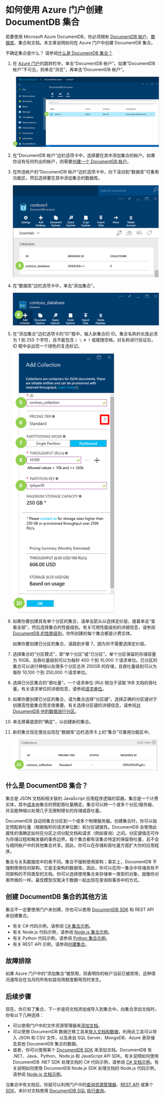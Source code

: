 <properties 
	pageTitle="创建 DocumentDB 数据库集合 | Azure" 
	description="了解如何使用在线服务门户为 Azure DocumentDB（基于云的 NoSQL 文档数据库）创建 JSON 文档集合。立即获取免费试用版。" 
	services="documentdb" 
	authors="mimig1" 
	manager="jhubbard" 
	editor="monicar" 
	documentationCenter=""/>

<tags 
	ms.service="documentdb" 
	ms.date="05/16/2016" 
	wacn.date="06/28/2016"/>

# 如何使用 Azure 门户创建 DocumentDB 集合

若要使用 Microsoft Azure DocumentDB，你必须拥有 [DocumentDB 帐户](/documentation/articles/documentdb-create-account)、[数据库](/documentation/articles/documentdb-create-database)、集合和文档。本文章说明如何在 Azure 门户中创建 DocumentDB 集合。

不确定集合是什么？ 请参阅[什么是 DocumentDB 集合？](#what-is-a-documentdb-collection)

1.  在 [Azure 门户](https://portal.azure.cn/)的跳转栏中，单击“DocumentDB 帐户”。如果“DocumentDB 帐户”不可见，则单击“浏览”，再单击“DocumentDB 帐户”。

    ![屏幕截图：突出显示跳转栏中的“DocumentDB 帐户”、“DocumentDB 帐户”边栏选项卡中的帐户以及“DocumentDB 帐户”边栏选项卡上的“数据库”可重用功能区中的数据库](./media/documentdb-create-collection/docdb-database-creation-1-2.png)

2.  在“DocumentDB 帐户”边栏选项卡中，选择要在其中添加集合的帐户。如果你没有任何列出的帐户，则需要[创建一个 DocumentDB 帐户](/documentation/articles/documentdb-create-account)。

3. 在所选帐户的“DocumentDB 帐户”边栏选项卡中，向下滚动到“数据库”可重用功能区，然后选择要在其中添加集合的数据库。

    ![屏幕截图：突出显示跳转栏中的“DocumentDB 帐户”、“DocumentDB 帐户”边栏选项卡中的帐户以及“DocumentDB 帐户”边栏选项卡上的“数据库”可重用功能区中的数据库](./media/documentdb-create-collection/docdb-database-creation-3.png)

4. 在“数据库”边栏选项卡中，单击“添加集合”。

	![屏幕截图：突出显示“数据库”边栏选项卡上的“添加集合”按钮、“添加集合”边栏选项卡上的设置以及“确定”按钮 — 用于 DocumentDB 的 Azure 门户 — 用于 NoSQL JSON 数据库的云端数据库创建程序](./media/documentdb-create-collection/docdb-collection-creation-4.png)

5. 在“添加集合”边栏选项卡的“ID”框中，输入新集合的 ID。集合名称的长度必须为 1 到 255 个字符，且不能包含 `/ \ # ?` 或尾随空格。对名称进行验证后，ID 框中会出现一个绿色的复选标记。

	![屏幕截图：突出显示“数据库”边栏选项卡上的“添加集合”按钮、“添加集合”边栏选项卡上的设置以及“确定”按钮 — 用于 DocumentDB 的 Azure 门户 — 用于 NoSQL JSON 数据库的云端数据库创建程序](./media/documentdb-create-collection/docdb-collection-creation-5-8.png)

6. 如果你要创建具有单个分区的集合，请单击箭头以选择定价层，接着单击“查看全部”，然后选择集合的性能级别。有关可用性能级别的详细信息，请参阅 [DocumentDB 的性能级别](/documentation/articles/documentdb-performance-levels)。你所创建的每个集合都是计费实体。

	如果你要创建已分区的集合，请跳到步骤 7，因为你不需要选择定价层。

7. 选择集合的“分区模式”，即“单个分区”或“已分区”。单个分区保留的存储容量为 10GB，且吞吐量级别可以为每秒 400 个到 10,000 个请求单位。已分区的集合可以进行伸缩以处理多个分区总共 250GB 的存储，且吞吐量级别可以为每秒 10,100 个到 250,000 个请求单位。

8. 选择已分区集合的“吞吐量”。一个请求单位 (RU) 相当于读取 1KB 文档的吞吐量。有关请求单位的详细信息，请参阅[请求单位](/documentation/articles/documentdb-request-units)。

9. 如果你要创建已分区的集合，请为集合选择“分区键”。选择正确的分区键对于创建高性能集合而言很重要。有关选择分区键的详细信息，请参阅[对 DocumentDB 中的数据进行分区](/documentation/articles/documentdb-partition-data)。

10. 单击屏幕底部的“确定”，以创建新的集合。

11. 新的集合现在便会出现在“数据库”边栏选项卡上的“集合”可重用功能区中。
 
	![屏幕截图：数据库边栏选项卡中的新集合 — 用于 DocumentDB 的 Azure 门户 — 用于 NoSQL JSON 数据库的云端数据库创建程序](./media/documentdb-create-collection/docdb-collection-creation-9.png)

## 什么是 DocumentDB 集合？ 

集合是 JSON 文档和相关联的 JavaScript 应用程序逻辑的容器。集合是一个计费实体，其中[成本](/documentation/articles/documentdb-performance-levels)由集合的预配吞吐量确定。集合可以跨一个或多个分区/服务器，并且能伸缩以处理几乎无限制增长的存储或吞吐量。

DocumentDB 自动将集合分区到一个或多个物理服务器。创建集合时，你可以指定预配吞吐量（根据每秒的请求单位数）和分区键属性。DocumentDB 会使用此属性的值确定如何在分区之间分配文档和请求（例如查询）之间。分区键值还可作为存储过程和触发器的事务边界。每个集合都有该集合特定的保留吞吐量，且不会与相同帐户中的其他集合共享。因此，你可以在存储和吞吐量方面扩大你的应用程序。

集合与关系数据库中的表不同。集合不强制使用架构；事实上，DocumentDB 不强制使用任何架构，它是无架构的数据库。因此，你可以在同一集合中存储具有不同架构的不同类型的文档。你可以选择使用集合来存储单一类型的对象，就像你对表所做的一样。最佳模型仅取决于数据一起出现在查询和事务中的方式。

## 创建 DocumentDB 集合的其他方法

集合不一定要使用门户来创建，你也可以使用 [DocumentDB SDK](/documentation/articles/documentdb-sdk-dotnet) 和 REST API 来创建集合。

- 有关 C# 代码示例，请参阅 [C# 集合示例](/documentation/articles/documentdb-dotnet-samples#collection-examples)。 
- 有关 Node.js 代码示例，请参阅 [Node.js 集合示例](/documentation/articles/documentdb-nodejs-samples#collection-examples)。
- 有关 Python 代码示例，请参阅 [Python 集合示例](/documentation/articles/documentdb-python-samples#collection-examples)。
- 有关 REST API 示例，请参阅[创建集合](https://msdn.microsoft.com/library/azure/mt489078.aspx)。

## 故障排除

如果 Azure 门户中的“添加集合”被禁用，则表明你的帐户当前已被禁用，这种情况通常会在当月的所有权益信用额度都用完时发生。

## 后续步骤

现在，你已有了集合，下一步是将文档添加或导入到集合中。向集合添加文档时，你有以下几种选择：

- 可以使用门户中的文件资源管理器来[添加文档](/documentation/articles/documentdb-view-json-document-explorer)。
- 可以使用 DocumentDB 数据迁移工具来[导入文档和数据](/documentation/articles/documentdb-import-data)，利用此工具可以导入 JSON 和 CSV 文件，以及来自 SQL Server、MongoDB、Azure 表存储及其他 DocumentDB 集合的数据。 
- 或者，你可以使用某个 [DocumentDB SDK](/documentation/articles/documentdb-sdk-dotnet) 来添加文档。DocumentDB 有 .NET、Java、Python、Node.js 和 JavaScript API SDK。有关说明如何使用 DocumentDB .NET SDK 处理文档的 C# 代码示例，请参阅 [C# 文档示例](/documentation/articles/documentdb-dotnet-samples#document-examples)。有关说明如何使用 DocumentDB Node.js SDK 处理文档的 Node.js 代码示例，请参阅 [Node.js 文档示例](/documentation/articles/documentdb-nodejs-samples#document-examples)。

当集合中有文档后，你就可以利用门户中的[查询资源管理器](/documentation/articles/documentdb-query-collections-query-explorer)、[REST API](https://msdn.microsoft.com/library/azure/dn781481.aspx) 或某个 [SDK](/documentation/articles/documentdb-sdk-dotnet)，来针对文档使用 [DocumentDB SQL](/documentation/articles/documentdb-sql-query) [执行查询](/documentation/articles/documentdb-sql-query#executing-queries)。

<!---HONumber=Mooncake_0627_2016-->